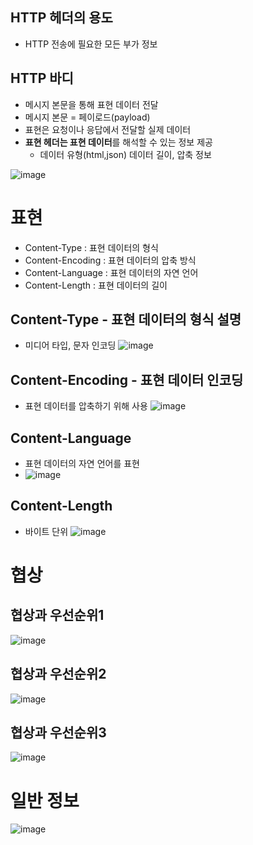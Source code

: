 ## HTTP 헤더의 용도
- HTTP 전송에 필요한 모든 부가 정보

## HTTP 바디
- 메시지 본문을 통해 표현 데이터 전달
- 메시지 본문 = 페이로드(payload)
- 표현은 요청이나 응답에서 전달할 실제 데이터
- **표현 헤더는 표현 데이터**를 해석할 수 있는 정보 제공
  - 데이터 유형(html,json) 데이터 길이, 압축 정보

![image](https://user-images.githubusercontent.com/59104703/167569357-4e3ecdaa-5054-4b1c-95f2-33647e5ee8d3.png)

# 표현
- Content-Type : 표현 데이터의 형식
- Content-Encoding : 표현 데이터의 압축 방식
- Content-Language : 표현 데이터의 자연 언어
- Content-Length : 표현 데이터의 길이

## Content-Type - 표현 데이터의 형식 설명
- 미디어 타입, 문자 인코딩
![image](https://user-images.githubusercontent.com/59104703/167571025-7ff4fb67-bca7-42da-a0b5-68685af6d201.png)

## Content-Encoding - 표현 데이터 인코딩
- 표현 데이터를 압축하기 위해 사용
![image](https://user-images.githubusercontent.com/59104703/167571152-4a2259ce-1327-4291-8d4a-817de7ed4a89.png)

## Content-Language
- 표현 데이터의 자연 언어를 표현
- ![image](https://user-images.githubusercontent.com/59104703/167571240-fe13e9b5-f034-4de7-82b1-a3161b9b409d.png)

## Content-Length
- 바이트 단위
![image](https://user-images.githubusercontent.com/59104703/167571290-21d172ae-701d-492d-a23e-af0cc7c3ae08.png)

# 협상 

## 협상과 우선순위1
![image](https://user-images.githubusercontent.com/59104703/167572096-c828dbf3-6cef-423f-bacc-ef20a0487067.png)

## 협상과 우선순위2
![image](https://user-images.githubusercontent.com/59104703/167572511-b13b1061-fd39-4d02-96a9-372db98336ee.png)

## 협상과 우선순위3
![image](https://user-images.githubusercontent.com/59104703/167572582-cab3266a-c2a4-4003-8baf-d13cf95e2d01.png)

# 일반 정보
![image](https://user-images.githubusercontent.com/59104703/167574859-9c0055da-c346-4325-b167-442e84c11f0c.png)





